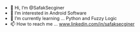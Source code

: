 - 👋 Hi, I’m @SafakSecginer
- 👀 I’m interested in Android Software
- 🌱 I’m currently learning ... Python and Fuzzy Logic
- 📫 How to reach me ... www.linkedin.com/in/safaksecginer
